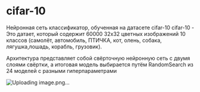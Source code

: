 # cifar-10
Нейронная сеть классификатор, обученная на датасете cifar-10
cifar-10 - Это датает, который содержит 60000 32x32 цветных изображений 10 классов (самолёт, автомобиль, ПТИЧКА, кот, олень, собака, лягушка,лошадь, корабль, грузовик).

Архитектура представляет собой свёрточную нейронную сеть с двумя слоями свёртки, а итоговая модель выбирается путём RandomSearch из 24 моделей с разными гиперпараметрами

![Uploading image.png…]()

